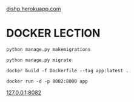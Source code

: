 [dishp.herokuapp.com](https://dishp.herokuapp.com)


# DOCKER LECTION
```
python manage.py makemigrations

```
```
python manage.py migrate 

```

```
docker build -f Dockerfile --tag app:latest .

```

```
docker run -d -p 8082:8000 app

```

[127.0.0.1:8082](https//127.0.0.1:8082/dishes/)
